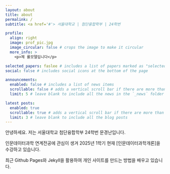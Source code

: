 ```yaml
---
layout: about
title: about
permalink: /
subtitle: <a href='#'> 서울대학교 | 첨단융합학부 | 24학번

profile:
  align: right
  image: prof_pic.jpg
  image_circular: false # crops the image to make it circular
  more_info: >
    <p>제 롤모델입니다</p>

selected_papers: faslee # includes a list of papers marked as "selected={true}"
social: false # includes social icons at the bottom of the page

announcements:
  enabled: false # includes a list of news items
  scrollable: false # adds a vertical scroll bar if there are more than 3 news items
  limit: 5 # leave blank to include all the news in the `_news` folder

latest posts:
  enabled: true
  scrollable: true # adds a vertical scroll bar if there are more than 3 new posts items
  limit: 3 # leave blank to include all the blog posts
---
```


안녕하세요.
저는 서울대학교 첨단융합학부 24학번 문경난입니다.

인문데이터과학 연계전공에 관심이 생겨 2025년 1학기 현재 [인문데이터과학개론]을 수강하고 있습니다.

최근 Github Pages와 Jekyll을 활용하여 개인 사이트를 만드는 방법을 배우고 있습니다.
